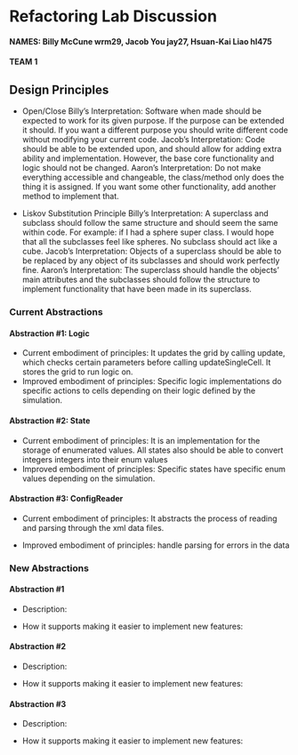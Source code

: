
# Refactoring Lab Discussion
#### NAMES: Billy McCune wrm29, Jacob You jay27, Hsuan-Kai Liao hl475
#### TEAM 1


## Design Principles

* Open/Close
  Billy’s Interpretation: Software when made should be expected to work for its given purpose. If the purpose can be extended it should. If you want a different purpose you should write different code without modifying your current code.
  Jacob’s Interpretation: Code should be able to be extended upon, and should allow for adding extra ability and implementation. However, the base core functionality and logic should not be changed.
  Aaron’s Interpretation: Do not make everything accessible and changeable, the class/method only does the thing it is assigned. If you want some other functionality, add another method to implement that.

* Liskov Substitution Principle
  Billy’s Interpretation: A superclass and subclass should follow the same structure and should seem the same within code. For example: if I had a sphere super class. I would hope that all the subclasses feel like spheres. No subclass should act like a cube.
  Jacob’s Interpretation: Objects of a superclass should be able to be replaced by any object of its subclasses and should work perfectly fine.
  Aaron’s Interpretation: The superclass should handle the objects’ main attributes and the subclasses should follow the structure to implement functionality that have been made in its superclass.


### Current Abstractions

#### Abstraction #1: Logic
* Current embodiment of principles: It updates the grid by calling update, which checks certain parameters before calling updateSingleCell. It stores the grid to run logic on.
* Improved embodiment of principles: Specific logic implementations do specific actions to cells depending on their logic defined by the simulation.

#### Abstraction #2: State
* Current embodiment of principles: It is an implementation for the storage of enumerated values. All states also should be able to convert integers integers into their enum values
* Improved embodiment of principles: Specific states have specific enum values depending on the simulation.


#### Abstraction #3: ConfigReader
* Current embodiment of principles: It abstracts the process of reading and parsing through the xml data files.

* Improved embodiment of principles: handle parsing for errors in the data



### New Abstractions

#### Abstraction #1
* Description:

* How it supports making it easier to implement new features:


#### Abstraction #2
* Description:

* How it supports making it easier to implement new features:


#### Abstraction #3
* Description:

* How it supports making it easier to implement new features:




